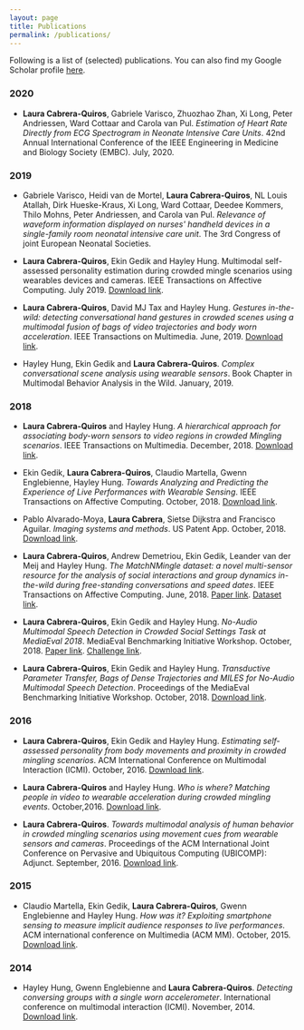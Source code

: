 ```yaml
---
layout: page
title: Publications 
permalink: /publications/
---
```


Following is a list of (selected) publications. You can also find my Google Scholar profile [here](https://scholar.google.com/citations?user=J1nEYGcAAAAJ).

### 2020

* **Laura Cabrera-Quiros**, Gabriele Varisco, Zhuozhao Zhan, Xi Long, Peter Andriessen, Ward Cottaar and Carola van Pul. *Estimation of Heart Rate Directly from ECG Spectrogram in Neonate Intensive Care Units*. 42nd Annual International Conference of the IEEE Engineering in Medicine and Biology Society (EMBC). July, 2020.

### 2019

* Gabriele Varisco, Heidi van de Mortel, **Laura Cabrera-Quiros**, NL Louis Atallah, Dirk Hueske-Kraus, Xi Long, Ward Cottaar, Deedee Kommers, Thilo Mohns, Peter Andriessen, and Carola van Pul. *Relevance of waveform information displayed on nurses' handheld devices in a single-family room neonatal intensive care unit*. The 3rd Congress of joint European Neonatal Societies. 

* **Laura Cabrera-Quiros**, Ekin Gedik and Hayley Hung. Multimodal self-assessed personality estimation during crowded mingle scenarios using wearables devices and cameras. IEEE Transactions on Affective Computing. July 2019. [Download link](https://ieeexplore.ieee.org/abstract/document/8769877).

* **Laura Cabrera-Quiros**, David MJ Tax and Hayley Hung. *Gestures in-the-wild: detecting conversational hand gestures in crowded scenes using a multimodal fusion of bags of video trajectories and body worn acceleration*. IEEE Transactions on Multimedia. June, 2019. [Download link](https://ieeexplore.ieee.org/abstract/document/8734888).

* Hayley Hung, Ekin Gedik and **Laura Cabrera-Quiros**. *Complex conversational scene analysis using wearable sensors*. Book Chapter in Multimodal Behavior Analysis in the Wild. January, 2019.

### 2018

* **Laura Cabrera-Quiros** and Hayley Hung. *A hierarchical approach for associating body-worn sensors to video regions in crowded Mingling scenarios*. IEEE Transactions on Multimedia. December, 2018. [Download link](https://ieeexplore.ieee.org/abstract/document/8584113).

* Ekin Gedik, **Laura Cabrera-Quiros**, Claudio Martella, Gwenn Englebienne, Hayley Hung.  *Towards Analyzing and Predicting the Experience of Live Performances with Wearable Sensing*. IEEE Transactions on Affective Computing. October, 2018. [Download link](https://pure.tudelft.nl/portal/files/47764098/47764014_08493261.pdf).

* Pablo Alvarado-Moya, **Laura Cabrera**, Sietse Dijkstra and Francisco Aguilar. *Imaging systems and methods*. US Patent App. October, 2018. [Download link](https://patentimages.storage.googleapis.com/89/66/a4/27030506c56648/US10091418.pdf).

* **Laura Cabrera-Quiros**, Andrew Demetriou, Ekin Gedik, Leander van der Meij and Hayley Hung. *The MatchNMingle dataset: a novel multi-sensor resource for the analysis of social interactions and group dynamics in-the-wild during free-standing conversations and speed dates*. IEEE Transactions on Affective Computing. June, 2018. [Paper link](https://ieeexplore.ieee.org/abstract/document/8395003). [Dataset link](http://matchmakers.ewi.tudelft.nl/matchnmingle/pmwiki/).

* **Laura Cabrera-Quiros**, Ekin Gedik and Hayley Hung. *No-Audio Multimodal Speech Detection in Crowded Social Settings Task at MediaEval 2018*. MediaEval Benchmarking Initiative Workshop. October, 2018. [Paper link](https://pure.tudelft.nl/portal/files/50324359/47773175_MediaEval_18_paper_3.pdf). [Challenge link](http://www.multimediaeval.org/mediaeval2018/behave/).

* **Laura Cabrera-Quiros**, Ekin Gedik and Hayley Hung. *Transductive Parameter Transfer, Bags of Dense Trajectories and MILES for No-Audio Multimodal Speech Detection*. Proceedings of the MediaEval Benchmarking Initiative Workshop. October, 2018. [Download link](http://ceur-ws.org/Vol-2283/MediaEval_18_paper_52.pdf).

### 2016

* **Laura Cabrera-Quiros**, Ekin Gedik and Hayley Hung.  *Estimating self-assessed personality from body movements and proximity in crowded mingling scenarios*. ACM International Conference on Multimodal Interaction (ICMI). October, 2016. [Download link](https://dl.acm.org/doi/pdf/10.1145/2993148.2993170).

* **Laura Cabrera-Quiros** and Hayley Hung. *Who is where? Matching people in video to wearable acceleration during crowded mingling events*. October,2016. [Download link](https://dl.acm.org/doi/pdf/10.1145/2964284.2967224).

* **Laura Cabrera-Quiros**. *Towards multimodal analysis of human behavior in crowded mingling scenarios using movement cues from wearable sensors and cameras*. Proceedings of the ACM International Joint Conference on Pervasive and Ubiquitous Computing (UBICOMP): Adjunct. September, 2016. [Download link](https://dl.acm.org/doi/pdf/10.1145/2968219.2971359).

### 2015

* Claudio Martella, Ekin Gedik, **Laura Cabrera-Quiros**, Gwenn Englebienne and Hayley Hung. *How was it? Exploiting smartphone sensing to measure implicit audience responses to live performances*. ACM international conference on Multimedia (ACM MM). October, 2015. [Download link](https://dl.acm.org/doi/pdf/10.1145/2733373.2806276).

### 2014

* Hayley Hung, Gwenn Englebienne and **Laura Cabrera-Quiros**. *Detecting conversing groups with a single worn accelerometer*.  International conference on multimodal interaction (ICMI). November, 2014. [Download link](https://dl.acm.org/doi/pdf/10.1145/2663204.2663228).

